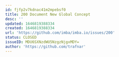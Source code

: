 ```yaml
---
id: fjfp2v7kdnac41m2mpebsf0
title: 200 Document New Global Concept
desc: ''
updated: 1646819388334
created: 1646819388334
url: 'https://github.com/imba/imba.io/issues/200'
status: CLOSED
issueID: MDU6SXNzdWU5NzgzNjgxMDY=
author: 'https://github.com/trafnar'
---
```


